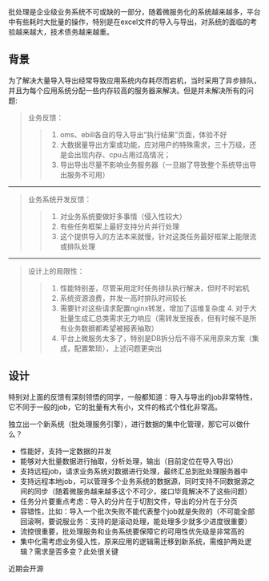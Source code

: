 批处理是企业级业务系统不可或缺的一部分，随着微服务化的系统越来越多，平台中有些耗时大批量的操作，特别是在excel文件的导入与导出，对系统的面临的考验越来越大，技术债务越来越重。

## 背景
为了解决大量导入导出经常导致应用系统内存耗尽而宕机，当时采用了异步排队，并且为每个应用系统分配一些内存较高的服务器来解决。但是并未解决所有的问题:<br/>
>业务反馈：
>>1. oms、ebill各自的导入导出“执行结果”页面，体验不好
>>2. 大数据量导出方案或功能，应对用户的特殊需求，三十万级，还是会出现内存、cpu占用过高情况；
>>3. 导出导出尽量不影响业务服务器（一旦崩了导致整个系统导出导出服务不可用）
***
>业务系统开发反馈：
>>1. 对业务系统要做好多事情（侵入性较大）
>>2. 有些任务框架上最好支持分片并行处理
>>3. 这个提供导入的方法本来就慢，针对这类任务最好框架上能限流或排队处理
***
>设计上的局限性：
>>1. 性能特别差，尽管采用定时任务排队执行解决，但时不时宕机
>>2. 系统资源浪费，并发一高时排队时间较长
>>3. 需要针对这些请求配置nginx转发，增加了运维复杂度
>>4. 对于大批量生成汇总类需求无力响应（需转发至报表，但有时候不是所有业务数据都希望被报表抽取）
>>5. 平台上微服务太多了，特别是DB拆分后不得不采用原来方案（集成，配置繁琐），上述问题更突出

## 设计
特别对上面的反馈有深刻领悟的同学，一般都知道：导入与导出的job非常特性，它不同于一般的job，它的批量有大有小，文件的格式个性化非常高。<p/>
独立出一个新系统（批处理服务引擎），进行数据的集中化管理，那它可以做什么？<p/>
-	性能好，支持一定数据的并发
-	能够对大批量数据进行抽取，分析处理，输出（目前定位在导入导出）
-	支持远程job，请求业务系统对数据进行处理，最终汇总到批处理服务器中
-	支持远程本地job，可以管理多个业务系统的数据源，同时支持不同数据源之间的同步（随着微服务越来越多这个不可少，接口毕竟解决不了这些问题）
-	任务分片要重点考虑：导入的分片在于切割文件，导出的分片在于分页
-	容错性，比如：导入一个批次失败不能代表整个job就是失败的（不可能全部回滚啊，要说服业务：支持的是滚动处理，能处理多少就多少进度很重要）
- 流控很重要，批处理服务和业务系统要保障它的可用性优先级是非常高的
-	集中化需考虑业务侵入性，原来应用的逻辑需迁移到新系统，需维护两处逻辑？需求是否多变？此处很关键


近期会开源
